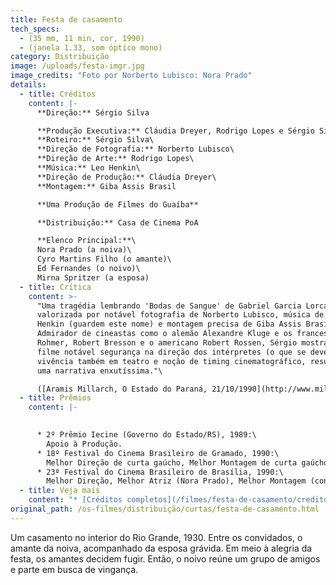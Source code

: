 ```yaml
---
title: Festa de casamento
tech_specs:
  - (35 mm, 11 min, cor, 1990)
  - (janela 1.33, som óptico mono)
category: Distribuição
image: /uploads/festa-imgr.jpg
image_credits: "Foto por Norberto Lubisco: Nora Prado"
details:
  - title: Créditos
    content: |-
      **Direção:** Sérgio Silva

      **Produção Executiva:** Cláudia Dreyer, Rodrigo Lopes e Sérgio Silva\
      **Roteiro:** Sérgio Silva\
      **Direção de Fotografia:** Norberto Lubisco\
      **Direção de Arte:** Rodrigo Lopes\
      **Música:** Leo Henkin\
      **Direção de Produção:** Cláudia Dreyer\
      **Montagem:** Giba Assis Brasil

      **Uma Produção de Filmes do Guaíba**

      **Distribuição:** Casa de Cinema PoA

      **Elenco Principal:**\
      Nora Prado (a noiva)\
      Cyro Martins Filho (o amante)\
      Ed Fernandes (o noivo)\
      Mirna Spritzer (a esposa)
  - title: Crítica
    content: >-
      "Uma tragédia lembrando 'Bodas de Sangue' de Gabriel Garcia Lorca,
      valorizada por notável fotografia de Norberto Lubisco, música de Leo
      Henkin (guardem este nome) e montagem precisa de Giba Assis Brasil.
      Admirador de cineastas como o alemão Alexandre Kluge e os franceses Eric
      Rohmer, Robert Bresson e o americano Robert Rossen, Sérgio mostra em seu
      filme notável segurança na direção dos intérpretes (o que se deve a sua
      vivência também em teatro e noção de timing cinematográfico, resultando
      uma narrativa enxutíssima."\

      ([Aramis Millarch, O Estado do Paraná, 21/10/1990](http://www.millarch.org/lernum.asp?id=4662))
  - title: Prêmios
    content: |-
      

      * 2º Prêmio Iecine (Governo do Estado/RS), 1989:\
        Apoio à Produção.
      * 18º Festival do Cinema Brasileiro de Gramado, 1990:\
        Melhor Direção de curta gaúcho, Melhor Montagem de curta gaúcho
      * 23º Festival do Cinema Brasileiro de Brasília, 1990:\
        Melhor Direção, Melhor Atriz (Nora Prado), Melhor Montagem (conjunto)
  - title: Veja mais
    content: "* [Créditos completos](/filmes/festa-de-casamento/creditos-completos)"
original_path: /os-filmes/distribuição/curtas/festa-de-casamento.html
---
```

Um casamento no interior do Rio Grande, 1930. Entre os convidados, o amante da noiva, acompanhado da esposa grávida. Em meio à alegria da festa, os amantes decidem fugir. Então, o noivo reúne um grupo de amigos e parte em busca de vingança.
